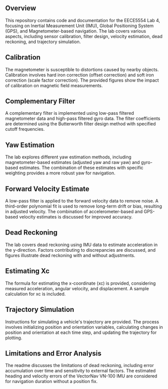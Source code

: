 ## Overview
This repository contains code and documentation for the EECE5554 Lab 4, focusing on Inertial Measurement Unit (IMU), Global Positioning System (GPS), and Magnetometer-based navigation. The lab covers various aspects, including sensor calibration, filter design, velocity estimation, dead reckoning, and trajectory simulation.

## Calibration
The magnetometer is susceptible to distortions caused by nearby objects. Calibration involves hard iron correction (offset correction) and soft iron correction (scale factor correction). The provided figures show the impact of calibration on magnetic field measurements.

## Complementary Filter
A complementary filter is implemented using low-pass filtered magnetometer data and high-pass filtered gyro data. The filter coefficients are determined using the Butterworth filter design method with specified cutoff frequencies.

## Yaw Estimation
The lab explores different yaw estimation methods, including magnetometer-based estimates (adjusted yaw and raw yaw) and gyro-based estimates. The combination of these estimates with specific weighting provides a more robust yaw for navigation.

## Forward Velocity Estimate
A low-pass filter is applied to the forward velocity data to remove noise. A third-order polynomial fit is used to remove long-term drift or bias, resulting in adjusted velocity. The combination of accelerometer-based and GPS-based velocity estimates is discussed for improved accuracy.

## Dead Reckoning
The lab covers dead reckoning using IMU data to estimate acceleration in the y-direction. Factors contributing to discrepancies are discussed, and figures illustrate dead reckoning with and without adjustments.

## Estimating Xc
The formula for estimating the x-coordinate (xc) is provided, considering measured acceleration, angular velocity, and displacement. A sample calculation for xc is included.

## Trajectory Simulation
Instructions for simulating a vehicle's trajectory are provided. The process involves initializing position and orientation variables, calculating changes in position and orientation at each time step, and updating the trajectory for plotting.

## Limitations and Error Analysis
The readme discusses the limitations of dead reckoning, including error accumulation over time and sensitivity to external factors. The estimated heading and velocity errors of the VectorNav VN-100 IMU are considered for navigation duration without a position fix.
